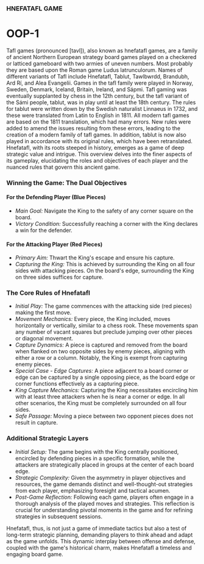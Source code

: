 ### HNEFATAFL GAME

# OOP-1


Tafl games (pronounced [tavl]), also known as hnefatafl games, are a family of ancient Northern European strategy board games played on a checkered or latticed gameboard with two armies of uneven numbers. Most probably they are based upon the Roman game Ludus latrunculorum. Names of different variants of Tafl include Hnefatafl, Tablut, Tawlbwrdd, Brandubh, Ard Rí, and Alea Evangelii. Games in the tafl family were played in Norway, Sweden, Denmark, Iceland, Britain, Ireland, and Sápmi. Tafl gaming was eventually supplanted by chess in the 12th century, but the tafl variant of the Sámi people, tablut, was in play until at least the 18th century. The rules for tablut were written down by the Swedish naturalist Linnaeus in 1732, and these were translated from Latin to English in 1811. All modern tafl games are based on the 1811 translation, which had many errors. New rules were added to amend the issues resulting from these errors, leading to the creation of a modern family of tafl games. In addition, tablut is now also played in accordance with its original rules, which have been retranslated.
Hnefatafl, with its roots steeped in history, emerges as a game of deep strategic value and intrigue. This overview delves into the finer aspects of its gameplay, elucidating the roles and objectives of each player and the nuanced rules that govern this ancient game.

### Winning the Game: The Dual Objectives

#### For the Defending Player (Blue Pieces)
- *Main Goal:* Navigate the King to the safety of any corner square on the board.
- *Victory Condition:* Successfully reaching a corner with the King declares a win for the defender.

#### For the Attacking Player (Red Pieces)
- *Primary Aim:* Thwart the King's escape and ensure his capture.
- *Capturing the King:* This is achieved by surrounding the King on all four sides with attacking pieces. On the board's edge, surrounding the King on three sides suffices for capture.

### The Core Rules of Hnefatafl

- *Initial Play:* The game commences with the attacking side (red pieces) making the first move.
- *Movement Mechanics:* Every piece, the King included, moves horizontally or vertically, similar to a chess rook. These movements span any number of vacant squares but preclude jumping over other pieces or diagonal movement.
- *Capture Dynamics:* A piece is captured and removed from the board when flanked on two opposite sides by enemy pieces, aligning with either a row or a column. Notably, the King is exempt from capturing enemy pieces.
- *Special Case - Edge Captures:* A piece adjacent to a board corner or edge can be captured by a single opposing piece, as the board edge or corner functions effectively as a capturing piece.
- *King Capture Mechanics:* Capturing the King necessitates encircling him with at least three attackers when he is near a corner or edge. In all other scenarios, the King must be completely surrounded on all four sides.
- *Safe Passage:* Moving a piece between two opponent pieces does not result in capture.

### Additional Strategic Layers

- *Initial Setup:* The game begins with the King centrally positioned, encircled by defending pieces in a specific formation, while the attackers are strategically placed in groups at the center of each board edge.
- *Strategic Complexity:* Given the asymmetry in player objectives and resources, the game demands distinct and well-thought-out strategies from each player, emphasizing foresight and tactical acumen.
- *Post-Game Reflection:* Following each game, players often engage in a thorough analysis of the played moves and strategies. This reflection is crucial for understanding pivotal moments in the game and for refining strategies in subsequent sessions.

Hnefatafl, thus, is not just a game of immediate tactics but also a test of long-term strategic planning, demanding players to think ahead and adapt as the game unfolds. This dynamic interplay between offense and defense, coupled with the game's historical charm, makes Hnefatafl a timeless and engaging board game.
